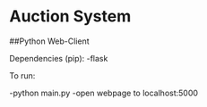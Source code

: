 # Auction System

##Python Web-Client

Dependencies (pip):
  -flask

To run:

  -python main.py
  -open webpage to localhost:5000
